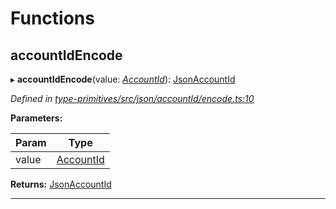 

# Functions

<a id="accountidencode"></a>

##  accountIdEncode

▸ **accountIdEncode**(value: *[AccountId](_type_primitives_src_base_d_.md#accountid)*): [JsonAccountId](_type_primitives_src_json_types_d_.md#jsonaccountid)

*Defined in [type-primitives/src/json/accountId/encode.ts:10](https://github.com/polkadot-js/api/blob/ef78f2a/packages/type-primitives/src/json/accountId/encode.ts#L10)*

**Parameters:**

| Param | Type |
| ------ | ------ |
| value | [AccountId](_type_primitives_src_base_d_.md#accountid) |

**Returns:** [JsonAccountId](_type_primitives_src_json_types_d_.md#jsonaccountid)

___

